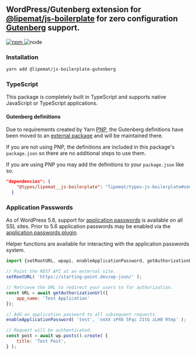 ## WordPress/Gutenberg extension for [@lipemat/js-boilerplate](https://github.com/lipemat/js-boilerplate) for zero configuration [Gutenberg](https://github.com/WordPress/gutenberg) support.

<p>
<a href="https://www.npmjs.com/package/@lipemat/js-boilerplate-gutenberg">
<img alt="npm" src="https://img.shields.io/npm/v/@lipemat/js-boilerplate-gutenberg.svg">
</a>

 <img alt="node" src="https://img.shields.io/node/v/@lipemat/js-boilerplate-gutenberg.svg">
</p>

### Installation
```bash
yarn add @lipemat/js-boilerplate-gutenberg
```

### TypeScript

This package is completely built in TypeScript and supports native JavaScript or TypeScript applications.

#### Gutenberg definitions

Due to requirements created by Yarn [PNP](https://yarnpkg.com/features/pnp), the Gutenberg definitions have been moved to an [external package](https://github.com/lipemat/types-js-boilerplate) and will be maintained there.

If you are not using PNP, the definitions are included in this package's `package.json` so there are no additional steps to use them.

If you are using PNP you may add the definitions to your `package.json` like so.

```JSON 
"dependencies": {
    "@types/lipemat__js-boilerplate": "lipemat/types-js-boilerplate#semver:^1.0.0"
  }
```

### Application Passwords

As of WordPress 5.6, support for [application passwords](https://make.wordpress.org/core/2020/11/05/application-passwords-integration-guide) is available on all SSL sites. Prior to 5.6 application passwords may be enabled via the [application passwords plugin](https://github.com/wordpress/application-passwords).

Helper functions are available for interacting with the application passwords system.
```javascript
import {setRootURL, wpapi, enableApplicationPassword, getAuthorizationUrl} from '@lipemat/js-boilerplate-gutenberg';

// Point the REST API at an external site.
setRootURL( 'https://starting-point.dev/wp-json/' );

// Retrieve the URL to redirect your users to for authorization.
const URL = await getAuthorizationUrl({
    app_name: 'Test Application'
});

// Add an application password to all subsequent requests.
enableApplicationPassword( 'test', 'nnXX zPX6 5Fqc 21tG zLH0 Rtep' );

// Request will be authenticated.
const post = await wp.posts().create( {
	title: 'Test Post',
} );

```

